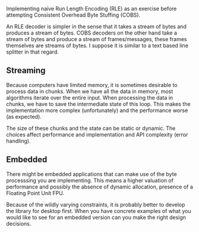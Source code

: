 Implementing naive Run Length Encoding (RLE) as an exercise before attempting
Consistent Overhead Byte Stuffing (COBS).

An RLE decoder is simpler in the sense that it takes a stream of bytes and
produces a stream of bytes. COBS decoders on the other hand take a stream of
bytes and produce a stream of frames/messages, these frames themselves are
streams of bytes. I suppose it is similar to a text based line splitter in that
regard.

## Streaming

Because computers have limited memory, it is sometimes desirable to process data
in chunks. When we have all the data in memory, most algorithms iterate over the
entire input. When processing the data in chunks, we have to save the
intermediate state of this loop. This makes the implementation more complex
(unfortunately) and the performance worse (as expected).

The size of these chunks and the state can be static or dynamic. The choices
affect performance and implementation and API complexity (error handling).

## Embedded

There might be embedded applications that can make use of the byte processsing
you are implementing. This means a higher valuation of performance and possibly
the absence of dynamic allocation, presence of a Floating Point Unit FPU.

Because of the wildly varying constraints, it is probably better to develop the
library for desktop first. When you have concrete examples of what you would
like to see for an embedded version can you make the right design decisions.
